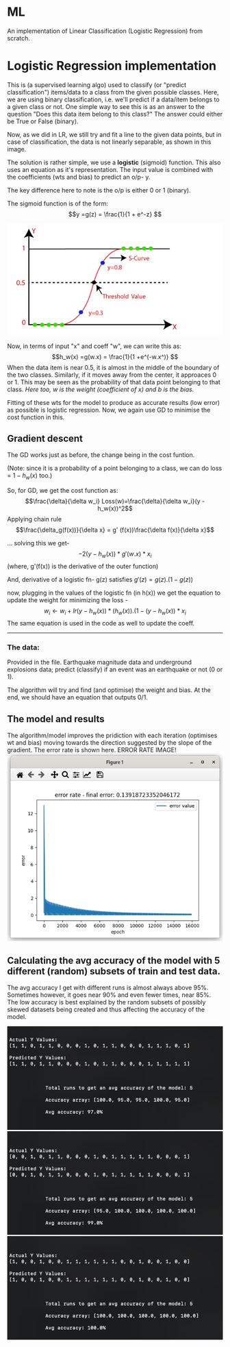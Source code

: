   
# ML
An implementation of Linear Classification (Logistic Regression) from scratch.

# Logistic Regression implementation
This is (a supervised learning algo) used to classify (or "predict classification") items/data to a class from the given possible classes. Here, we are using binary classification, i.e. we'll predict if a data/item belongs to a given class or not. One simple way to see this is as an answer to the question "Does this data item belong to this class?" The answer could either be True or False (binary).

Now, as we did in LR, we still try and fit a line to the given data points, but in case of classification, the data is not linearly separable, as shown in this image. 

The solution is rather simple, we use a **logistic** (sigmoid) function. This also uses an equation as it's representation. The input value is combined with the coefficients (wts and bias) to predict an o/p- y.

The key difference here to note is the o/p is either 0 or 1 (binary).

The sigmoid function is of the form: 
$$y =g(z) = \frac{1}{1 + e^-z} $$

![sigmoid_func](/sigmoid_func.png)

Now, in terms of input "x" and coeff "w", we can write this as:
$$h_w(x) =g(w.x) = \frac{1}{1 +e^(-w.x^)} $$
When the data item is near 0.5, it is almost in the middle of the boundary of the two classes. Similarly, if it moves away from the center, it approaces 0 or 1. This may be seen as the probability of that data point belonging to that class.
*Here too, w is the weight (coefficient of x) and b is the bias.*

Fitting of these wts for the model to produce as accurate results (low error) as possible is logistic regression. Now, we again use GD to minimise the cost function in this.
## Gradient descent
The GD works just as before, the change being in the cost funtion.

(Note: since it is a probability of a point belonging to a class, we can do loss = $1 - h_w(x)$ too.)

So, for GD, we get the cost function as:
$$\frac{\delta}{\delta w_i} Loss(w)=\frac{\delta}{\delta w_i}(y - h_w(x))^2$$
Applying chain rule $$\frac{\delta_g(f(x))}{\delta x} = g' (f(x))\frac{\delta f(x)}{\delta x}$$

... solving this we get-  $$-2(y-h_w(x)) * g'(w.x)*x_i$$
(where, g'(f(x)) is the derivative of the outer function)

And, derivative of a logistic fn- g(z) satisfies $g'(z) = g(z) . (1-g(z))$  

now, plugging in the values of the logistic fn (in h(x)) we get the equation to update the weight for minimizing the loss - 
$$w_i \leftarrow w_i + lr(y-h_w(x)) * (h_w(x)).(1-(y-h_w(x)) * x_i$$
The same equation is used in the code as well to update the coeff.


<hr>

### The data:
Provided in the file. Earthquake magnitude data and underground explosions data; predict (classify) if an event was an earthquake or not (0 or 1).


The algorithm will try and find (and optimise) the weight and bias. At the end, we should have an equation that outputs 0/1.


## The model and results
The algorithm/model improves the pridiction with each iteration (optimises wt and bias) moving towards the direction suggested by the slope of the gradient. The error rate is shown here.
ERROR RATE IMAGE!
![initial state](/error_rate_ss.png)


## Calculating the avg accuracy of the model with 5 different (random) subsets of train and test data.
The avg accuracy I get with different runs is almost always above 95%. Sometimes however, it goes near 90% and even fewer times, near 85%. The low accuracy is best explained by the random subsets of possibly skewed datasets being created and thus affecting the accuracy of the model.

![initial state](/res1.png)
![initial state](/res2.png)
![initial state](/res3.png)
